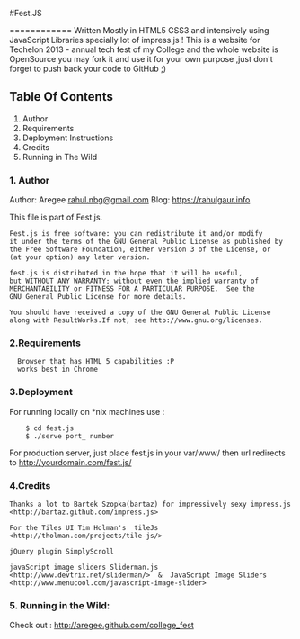 
#Fest.JS

============
Written Mostly in HTML5 CSS3 and intensively using JavaScript Libraries specially lot of impress.js !
This is a website for Techelon 2013 - annual tech fest of my College and the whole website is OpenSource you may fork it and use  it for your own purpose ,just don't forget to push back your code to GitHub ;) 

## Table Of Contents

1. Author
2. Requirements
3. Deployment Instructions 
4. Credits
5. Running in The Wild 

### 1. Author 

Author: Aregee <rahul.nbg@gmail.com>
Blog: <https://rahulgaur.info>

This file is part of Fest.js.

    Fest.js is free software: you can redistribute it and/or modify
    it under the terms of the GNU General Public License as published by
    the Free Software Foundation, either version 3 of the License, or
    (at your option) any later version.

    fest.js is distributed in the hope that it will be useful,
    but WITHOUT ANY WARRANTY; without even the implied warranty of
    MERCHANTABILITY or FITNESS FOR A PARTICULAR PURPOSE.  See the
    GNU General Public License for more details.

    You should have received a copy of the GNU General Public License
    along with ResultWorks.If not, see http://www.gnu.org/licenses.

### 2.Requirements 
      Browser that has HTML 5 capabilities :P 
      works best in Chrome 



### 3.Deployment 
   For running locally on *nix machines use :

        $ cd fest.js 
    	$ ./serve port_ number
	
   For production server, just place  fest.js in your var/www/	then url redirects to http://yourdomain.com/fest.js/



### 4.Credits 
    
    Thanks a lot to Bartek Szopka(bartaz) for impressively sexy impress.js <http://bartaz.github.com/impress.js>
    
    For the Tiles UI Tim Holman's  tileJs <http://tholman.com/projects/tile-js/>	
    
    jQuery plugin SimplyScroll 
    
    javaScript image sliders Sliderman.js <http://www.devtrix.net/sliderman/>  &  JavaScript Image Sliders <http://www.menucool.com/javascript-image-slider>


    
### 5. Running in the Wild:

Check out : <http://aregee.github.com/college_fest>
